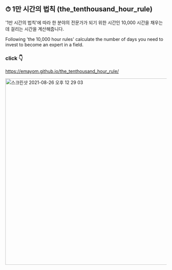 ## ⏱ 1만 시간의 법칙 (the_tenthousand_hour_rule)


'1만 시간의 법칙'에 따라
한 분야의 전문가가 되기 위한 시간인 
10,000 시간을 채우는데 걸리는 시간을 계산해줍니다.

Following 'the 10,000 hour rules'
calculate the number of days you need to invest to become an expert in a field. 


### click 👇
https://emayom.github.io/the_tenthousand_hour_rule/

<img width="582" alt="스크린샷 2021-08-26 오후 12 29 03" src="https://user-images.githubusercontent.com/85545101/130896008-07375ee4-54aa-4cec-951a-7f1e611fa1fb.png">
